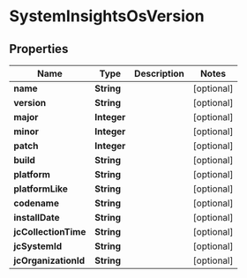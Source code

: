 
# SystemInsightsOsVersion

## Properties
Name | Type | Description | Notes
------------ | ------------- | ------------- | -------------
**name** | **String** |  |  [optional]
**version** | **String** |  |  [optional]
**major** | **Integer** |  |  [optional]
**minor** | **Integer** |  |  [optional]
**patch** | **Integer** |  |  [optional]
**build** | **String** |  |  [optional]
**platform** | **String** |  |  [optional]
**platformLike** | **String** |  |  [optional]
**codename** | **String** |  |  [optional]
**installDate** | **String** |  |  [optional]
**jcCollectionTime** | **String** |  |  [optional]
**jcSystemId** | **String** |  |  [optional]
**jcOrganizationId** | **String** |  |  [optional]



